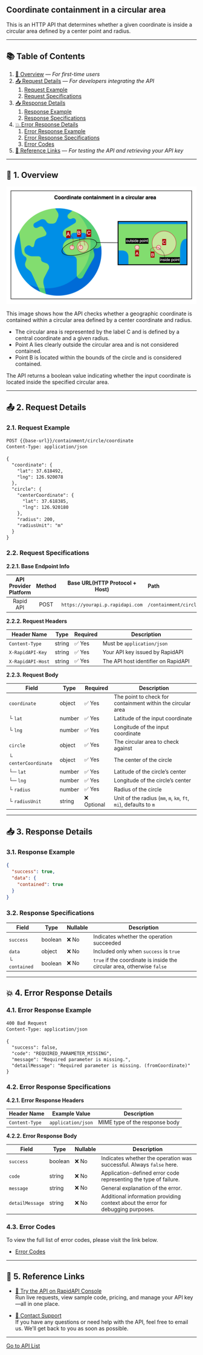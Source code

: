 ## Coordinate containment in a circular area

This is an HTTP API that determines whether a given coordinate is inside a circular area defined by a center point and radius.

---

## 📚 Table of Contents

1. [🧭 Overview](#-1-overview) — *For first-time users*
2. [📤 Request Details](#-2-request-details) — *For developers integrating the API*
    1. [Request Example](#21-request-example)
    2. [Request Specifications](#22-request-specifications)
3. [📥 Response Details](#-3-response-details)
    1. [Response Example](#31-response-example)
    2. [Response Specifications](#32-response-specifications)
4. [💥 Error Response Details](#-4-error-response-details)
    1. [Error Response Example](#41-error-response-example)
    2. [Error Response Specifications](#42-error-response-specifications)
    3. [Error Codes](#43-error-codes)
5. [🔗 Reference Links](#-5-reference-links) — *For testing the API and retrieving your API key*

---

## 🧭 1. Overview

![coordinate-containment-in-a-circular-area](./img/coordinate-containment-in-a-circular-area.png)

This image shows how the API checks whether a geographic coordinate is contained within a circular area defined by a center coordinate and radius.

- The circular area is represented by the label C and is defined by a central coordinate and a given radius.
- Point A lies clearly outside the circular area and is not considered contained.
- Point B is located within the bounds of the circle and is considered contained.

The API returns a boolean value indicating whether the input coordinate is located inside the specified circular area.

---

## 📤 2. Request Details

### 2.1. Request Example

```http request
POST {{base-url}}/containment/circle/coordinate
Content-Type: application/json

{
  "coordinate": {
    "lat": 37.618492,
    "lng": 126.920078
  },
  "circle": {
    "centerCoordinate": {
      "lat": 37.618385,
      "lng": 126.920180
    },
    "radius": 200,
    "radiusUnit": "m"
  }
}
```

### 2.2. Request Specifications

**2.2.1. Base Endpoint Info**

| API Provider Platform | Method | Base URL(HTTP Protocol + Host)   | Path                             |
|:---------------------:|:------:|----------------------------------|:---------------------------------|
|       Rapid API       |  POST  | `https://yourapi.p.rapidapi.com` | `/containment/circle/coordinate` |

**2.2.2. Request Headers**

| Header Name       | Type   | Required | Description                         |
|-------------------|--------|----------|-------------------------------------|
| `Content-Type`    | string | ✅ Yes    | Must be `application/json`          |
| `X-RapidAPI-Key`  | string | ✅ Yes    | Your API key issued by RapidAPI     |
| `X-RapidAPI-Host` | string | ✅ Yes    | The API host identifier on RapidAPI |

**2.2.3. Request Body**

| Field                | Type   | Required   | Description                                                       |
|----------------------|--------|------------|-------------------------------------------------------------------|
| `coordinate`         | object | ✅ Yes      | The point to check for containment within the circular area       |
| └ `lat`              | number | ✅ Yes      | Latitude of the input coordinate                                  |
| └ `lng`              | number | ✅ Yes      | Longitude of the input coordinate                                 |
| `circle`             | object | ✅ Yes      | The circular area to check against                                |
| └ `centerCoordinate` | object | ✅ Yes      | The center of the circle                                          |
| └─ `lat`             | number | ✅ Yes      | Latitude of the circle’s center                                   |
| └─ `lng`             | number | ✅ Yes      | Longitude of the circle’s center                                  |
| └ `radius`           | number | ✅ Yes      | Radius of the circle                                              |
| └ `radiusUnit`       | string | ❌ Optional | Unit of the radius (`mm`, `m`, `km`, `ft`, `mi`), defaults to `m` |

---

## 📥 3. Response Details

### 3.1. Response Example

```json
{
  "success": true,
  "data": {
    "contained": true
  }
}
```

### 3.2. Response Specifications

| Field         | Type    | Nullable | Description                                                             |
|---------------|---------|----------|-------------------------------------------------------------------------|
| `success`     | boolean | ❌ No     | Indicates whether the operation succeeded                               |
| `data`        | object  | ❌ No     | Included only when `success` is `true`                                  |
| └ `contained` | boolean | ❌ No     | `true` if the coordinate is inside the circular area, otherwise `false` | 

---

## 💥 4. Error Response Details

### 4.1. Error Response Example

```http request
400 Bad Request
Content-Type: application/json

{
  "success": false,
  "code": "REQUIRED_PARAMETER_MISSING",
  "message": "Required parameter is missing.",
  "detailMessage": "Required parameter is missing. (fromCoordinate)"
}
```

### 4.2. Error Response Specifications

**4.2.1. Error Response Headers**

| Header Name    | Example Value      | Description                    |
|----------------|--------------------|--------------------------------|
| `Content-Type` | `application/json` | MIME type of the response body |

**4.2.2. Error Response Body**

| Field           | Type    | Nullable | Description                                                                      |
|-----------------|---------|----------|----------------------------------------------------------------------------------|
| `success`       | boolean | ❌ No     | Indicates whether the operation was successful. Always `false` here.             |
| `code`          | string  | ❌ No     | Application-defined error code representing the type of failure.                 |
| `message`       | string  | ❌ No     | General explanation of the error.                                                |
| `detailMessage` | string  | ❌ No     | Additional information providing context about the error for debugging purposes. |

### 4.3. Error Codes

To view the full list of error codes, please visit the link below.

- [Error Codes](./common/error-codes.md)

---

## 🔗 5. Reference Links

- [🚀 Try the API on RapidAPI Console](https://rapidapi.com/your-api/test)  
  Run live requests, view sample code, pricing, and manage your API key—all in one place.


- [💬 Contact Support](mailto:support@yourapi.com)  
  If you have any questions or need help with the API, feel free to email us. We’ll get back to you as soon as possible.

---

[Go to API List](../index.md)